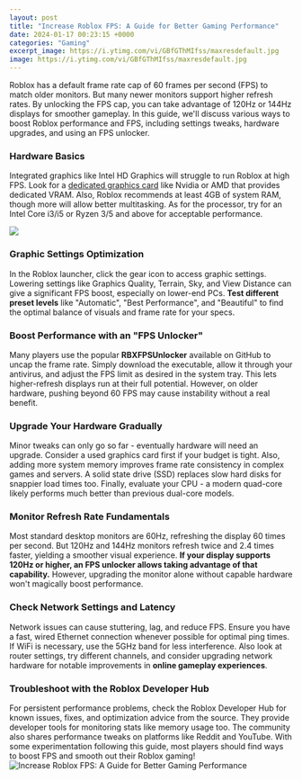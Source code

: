 ```yaml
---
layout: post
title: "Increase Roblox FPS: A Guide for Better Gaming Performance"
date: 2024-01-17 00:23:15 +0000
categories: "Gaming"
excerpt_image: https://i.ytimg.com/vi/GBfGThMIfss/maxresdefault.jpg
image: https://i.ytimg.com/vi/GBfGThMIfss/maxresdefault.jpg
---
```


Roblox has a default frame rate cap of 60 frames per second (FPS) to match older monitors. But many newer monitors support higher refresh rates. By unlocking the FPS cap, you can take advantage of 120Hz or 144Hz displays for smoother gameplay. In this guide, we'll discuss various ways to boost Roblox performance and FPS, including settings tweaks, hardware upgrades, and using an FPS unlocker.
### Hardware Basics
Integrated graphics like Intel HD Graphics will struggle to run Roblox at high FPS. Look for a [dedicated graphics card](https://store.fi.io.vn/french-bulldog-frenchie-dog-black-dog-lover-frenchies-1) like Nvidia or AMD that provides dedicated VRAM. Also, Roblox recommends at least 4GB of system RAM, though more will allow better multitasking. As for the processor, try for an Intel Core i3/i5 or Ryzen 3/5 and above for acceptable performance.

![](https://i.ytimg.com/vi/vEtdosioIf8/maxresdefault.jpg)
### Graphic Settings Optimization  
In the Roblox launcher, click the gear icon to access graphic settings. Lowering settings like Graphics Quality, Terrain, Sky, and View Distance can give a significant FPS boost, especially on lower-end PCs. **Test different preset levels** like "Automatic", "Best Performance", and "Beautiful" to find the optimal balance of visuals and frame rate for your specs. 
### Boost Performance with an **"FPS Unlocker"**
Many players use the popular **RBXFPSUnlocker** available on GitHub to uncap the frame rate. Simply download the executable, allow it through your antivirus, and adjust the FPS limit as desired in the system tray. This lets higher-refresh displays run at their full potential. However, on older hardware, pushing beyond 60 FPS may cause instability without a real benefit.
### Upgrade Your Hardware Gradually
Minor tweaks can only go so far - eventually hardware will need an upgrade. Consider a used graphics card first if your budget is tight. Also, adding more system memory improves frame rate consistency in complex games and servers. A solid state drive (SSD) replaces slow hard disks for snappier load times too. Finally, evaluate your CPU - a modern quad-core likely performs much better than previous dual-core models.
### Monitor Refresh Rate Fundamentals  
Most standard desktop monitors are 60Hz, refreshing the display 60 times per second. But 120Hz and 144Hz monitors refresh twice and 2.4 times faster, yielding a smoother visual experience. **If your display supports 120Hz or higher, an FPS unlocker allows taking advantage of that capability.** However, upgrading the monitor alone without capable hardware won't magically boost performance.
### Check Network Settings and Latency  
Network issues can cause stuttering, lag, and reduce FPS. Ensure you have a fast, wired Ethernet connection whenever possible for optimal ping times. If WiFi is necessary, use the 5GHz band for less interference. Also look at router settings, try different channels, and consider upgrading network hardware for notable improvements in **online gameplay experiences**.
### Troubleshoot with the Roblox Developer Hub
For persistent performance problems, check the Roblox Developer Hub for known issues, fixes, and optimization advice from the source. They provide developer tools for monitoring stats like memory usage too. The community also shares performance tweaks on platforms like Reddit and YouTube. With some experimentation following this guide, most players should find ways to boost FPS and smooth out their Roblox gaming!
![Increase Roblox FPS: A Guide for Better Gaming Performance](https://i.ytimg.com/vi/GBfGThMIfss/maxresdefault.jpg)